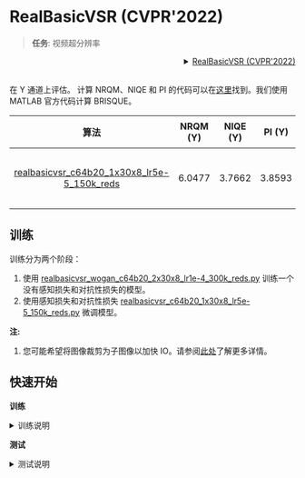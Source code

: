# RealBasicVSR (CVPR'2022)

> **任务**: 视频超分辨率

<!-- [ALGORITHM] -->

<details>
<summary align="right"><a href="https://arxiv.org/abs/2111.12704">RealBasicVSR (CVPR'2022)</a></summary>

```bibtex
@InProceedings{chan2022investigating,
  author = {Chan, Kelvin C.K. and Zhou, Shangchen and Xu, Xiangyu and Loy, Chen Change},
  title = {RealBasicVSR: Investigating Tradeoffs in Real-World Video Super-Resolution},
  booktitle = {Proceedings of the IEEE conference on computer vision and pattern recognition},
  year = {2022}
}
```

</details>

<br/>

在 Y 通道上评估。 计算 NRQM、NIQE 和 PI 的代码可以在[这里](https://github.com/roimehrez/PIRM2018)找到。我们使用 MATLAB 官方代码计算 BRISQUE。

|                                 算法                                 | NRQM (Y) | NIQE (Y) | PI (Y) | BRISQUE (Y) |         GPU 信息         |                                  Download                                   |
| :------------------------------------------------------------------: | :------: | :------: | :----: | :---------: | :----------------------: | :-------------------------------------------------------------------------: |
| [realbasicvsr_c64b20_1x30x8_lr5e-5_150k_reds](/configs/real_basicvsr/realbasicvsr_c64b20-1x30x8_8xb1-lr5e-5-150k_reds.py) |  6.0477  |  3.7662  | 3.8593 |   29.030    | 8 (Tesla V100-SXM2-32GB) | [model](https://download.openmmlab.com/mmediting/restorers/real_basicvsr/realbasicvsr_c64b20_1x30x8_lr5e-5_150k_reds_20211104-52f77c2c.pth)/[log](https://download.openmmlab.com/mmediting/restorers/real_basicvsr/realbasicvsr_c64b20_1x30x8_lr5e-5_150k_reds_20211104_183640.log.json) |

## 训练

训练分为两个阶段：

1. 使用 [realbasicvsr_wogan_c64b20_2x30x8_lr1e-4_300k_reds.py](realbasicvsr_wogan_c64b20_2x30x8_lr1e-4_300k_reds.py) 训练一个没有感知损失和对抗性损失的模型。
2. 使用感知损失和对抗性损失 [realbasicvsr_c64b20_1x30x8_lr5e-5_150k_reds.py](realbasicvsr_c64b20_1x30x8_lr5e-5_150k_reds.py) 微调模型。

**注:**

1. 您可能希望将图像裁剪为子图像以加快 IO。请参阅[此处](/tools/data/super-resolution/reds/preprocess_reds_dataset.py)了解更多详情。

## 快速开始

**训练**

<details>
<summary>训练说明</summary>

您可以使用以下命令来训练模型。

```shell
# CPU上训练
CUDA_VISIBLE_DEVICES=-1 python tools/train.py configs/real_basicvsr/realbasicvsr_c64b20-1x30x8_8xb1-lr5e-5-150k_reds.py

# 单个GPU上训练
python tools/train.py configs/real_basicvsr/realbasicvsr_c64b20-1x30x8_8xb1-lr5e-5-150k_reds.py

# 多个GPU上训练
./tools/dist_train.sh configs/real_basicvsr/realbasicvsr_c64b20-1x30x8_8xb1-lr5e-5-150k_reds.py 8
```

更多细节可以参考 [train_test.md](/docs/zh_cn/user_guides/train_test.md) 中的 **Train a model** 部分。

</details>

**测试**

<details>
<summary>测试说明</summary>

您可以使用以下命令来测试模型。

```shell
# CPU上测试
CUDA_VISIBLE_DEVICES=-1 python tools/test.py configs/real_basicvsr/realbasicvsr_c64b20-1x30x8_8xb1-lr5e-5-150k_reds.py https://download.openmmlab.com/mmediting/restorers/real_basicvsr/realbasicvsr_c64b20_1x30x8_lr5e-5_150k_reds_20211104-52f77c2c.pth

# 单个GPU上测试
python tools/test.py configs/real_basicvsr/realbasicvsr_c64b20-1x30x8_8xb1-lr5e-5-150k_reds.py https://download.openmmlab.com/mmediting/restorers/real_basicvsr/realbasicvsr_c64b20_1x30x8_lr5e-5_150k_reds_20211104-52f77c2c.pth

# 多个GPU上测试
./tools/dist_test.sh configs/real_basicvsr/realbasicvsr_c64b20-1x30x8_8xb1-lr5e-5-150k_reds.py https://download.openmmlab.com/mmediting/restorers/real_basicvsr/realbasicvsr_c64b20_1x30x8_lr5e-5_150k_reds_20211104-52f77c2c.pth 8
```

更多细节可以参考 [train_test.md](/docs/zh_cn/user_guides/train_test.md) 中的 **Test a pre-trained model** 部分。

</details>
